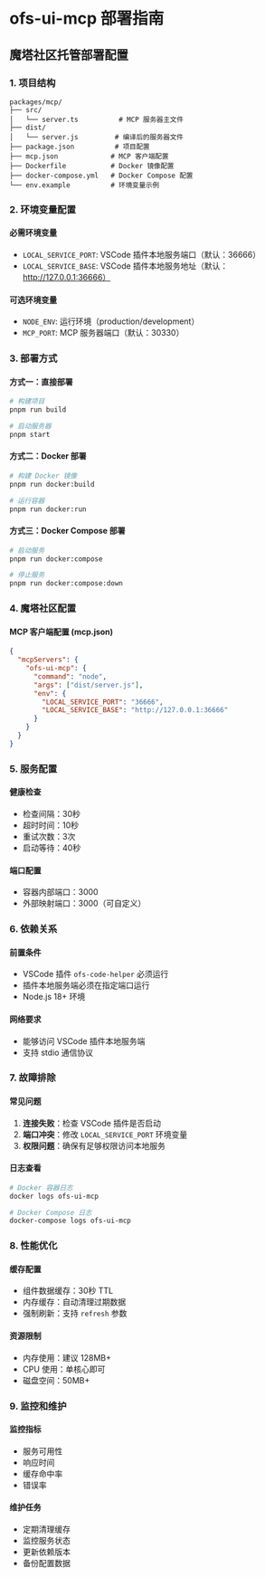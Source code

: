# ofs-ui-mcp 部署指南

## 魔塔社区托管部署配置

### 1. 项目结构
```
packages/mcp/
├── src/
│   └── server.ts          # MCP 服务器主文件
├── dist/
│   └── server.js         # 编译后的服务器文件
├── package.json          # 项目配置
├── mcp.json             # MCP 客户端配置
├── Dockerfile           # Docker 镜像配置
├── docker-compose.yml   # Docker Compose 配置
└── env.example          # 环境变量示例
```

### 2. 环境变量配置

#### 必需环境变量
- `LOCAL_SERVICE_PORT`: VSCode 插件本地服务端口（默认：36666）
- `LOCAL_SERVICE_BASE`: VSCode 插件本地服务地址（默认：http://127.0.0.1:36666）

#### 可选环境变量
- `NODE_ENV`: 运行环境（production/development）
- `MCP_PORT`: MCP 服务器端口（默认：30330）

### 3. 部署方式

#### 方式一：直接部署
```bash
# 构建项目
pnpm run build

# 启动服务器
pnpm start
```

#### 方式二：Docker 部署
```bash
# 构建 Docker 镜像
pnpm run docker:build

# 运行容器
pnpm run docker:run
```

#### 方式三：Docker Compose 部署
```bash
# 启动服务
pnpm run docker:compose

# 停止服务
pnpm run docker:compose:down
```

### 4. 魔塔社区配置

#### MCP 客户端配置 (mcp.json)
```json
{
  "mcpServers": {
    "ofs-ui-mcp": {
      "command": "node",
      "args": ["dist/server.js"],
      "env": {
        "LOCAL_SERVICE_PORT": "36666",
        "LOCAL_SERVICE_BASE": "http://127.0.0.1:36666"
      }
    }
  }
}
```

### 5. 服务配置

#### 健康检查
- 检查间隔：30秒
- 超时时间：10秒
- 重试次数：3次
- 启动等待：40秒

#### 端口配置
- 容器内部端口：3000
- 外部映射端口：3000（可自定义）

### 6. 依赖关系

#### 前置条件
- VSCode 插件 `ofs-code-helper` 必须运行
- 插件本地服务端必须在指定端口运行
- Node.js 18+ 环境

#### 网络要求
- 能够访问 VSCode 插件本地服务端
- 支持 stdio 通信协议

### 7. 故障排除

#### 常见问题
1. **连接失败**：检查 VSCode 插件是否启动
2. **端口冲突**：修改 `LOCAL_SERVICE_PORT` 环境变量
3. **权限问题**：确保有足够权限访问本地服务

#### 日志查看
```bash
# Docker 容器日志
docker logs ofs-ui-mcp

# Docker Compose 日志
docker-compose logs ofs-ui-mcp
```

### 8. 性能优化

#### 缓存配置
- 组件数据缓存：30秒 TTL
- 内存缓存：自动清理过期数据
- 强制刷新：支持 `refresh` 参数

#### 资源限制
- 内存使用：建议 128MB+
- CPU 使用：单核心即可
- 磁盘空间：50MB+

### 9. 监控和维护

#### 监控指标
- 服务可用性
- 响应时间
- 缓存命中率
- 错误率

#### 维护任务
- 定期清理缓存
- 监控服务状态
- 更新依赖版本
- 备份配置数据
